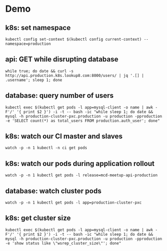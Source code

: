 # Demo

## k8s: set namespace
```shell
kubectl config set-context $(kubectl config current-context) --namespace=production
```

## api: GET while disrupting database
```shell
while true; do date && curl -s http://api.production.k8s.lookup8.com:8000/users/ | jq '.[] | .username'; sleep 1; done
```

## database: query number of users
```shell
kubectl exec $(kubectl get pods -l app=mysql-client -o name | awk -F'/' '{ print $2 }') -i -t -- bash -ic "while sleep 1; do date && mysql -h production-cluster-pxc.production -u production -pproduction -e 'SELECT count(*) as total_users FROM production.auth_user'; done"
```

## k8s: watch our CI master and slaves
```shell
watch -p -n 1 kubectl -n ci get pods
```

## k8s: watch our pods during application rollout
```shell
watch -p -n 1 kubectl get pods -l release=mcd-meetup-api-production
```

## database: watch cluster pods
```shell
watch -p -n 1 kubectl get pods -l app=production-cluster-pxc
```

## k8s: get cluster size
```shell
kubectl exec $(kubectl get pods -l app=mysql-client -o name | awk -F'/' '{ print $2 }') -i -t -- bash -ic "while sleep 1; do date && mysql -h production-cluster-pxc.production -u production -pproduction -e 'show status like \"wsrep_cluster_size\"'; done"
```